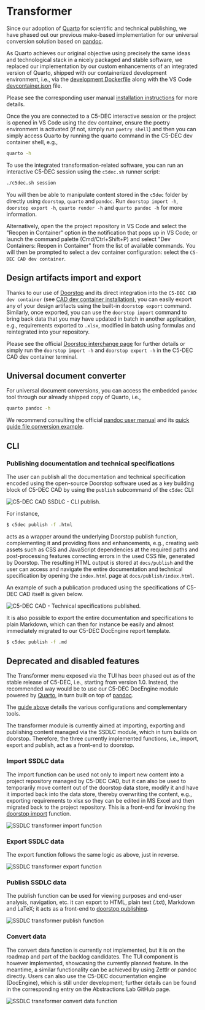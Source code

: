 # Transformer

Since our adoption of [Quarto](https://quarto.org/) for scientific and technical publishing, we have phased out our previous make-based implementation for our universal conversion solution based on [pandoc](https://pandoc.org/). 

As Quarto achieves our original objective using precisely the same ideas and technological stack in a nicely packaged and stable software, we replaced our implementation by our custom enhancements of an integrated version of Quarto, shipped with our containerized development environment, i.e., via  the [development Dockerfile](https://github.com/AbstractionsLab/c5dec/blob/main/dev.Dockerfile) along with the VS Code [devcontainer.json](https://github.com/AbstractionsLab/c5dec/blob/main/.devcontainer/devcontainer.json) file.

Please see the corresponding user manual [installation instructions](https://github.com/AbstractionsLab/c5dec/blob/main/docs/manual/installation.md#installation-in-a-containerized-development-environment) for more details.

Once the you are connected to a C5-DEC interactive session or the project is opened in VS Code using the dev container, ensure the poetry environment is activated (if not, simply run `poetry shell`) and then you can simply access Quarto by running the quarto command in the C5-DEC dev container shell, e.g.,

```sh
quarto -h
```

To use the integrated transformation-related software, you can run an interactive C5-DEC session using the `c5dec.sh` runner script:

```sh
./c5dec.sh session
```

You will then be able to manipulate content stored in the `c5dec` folder by directly using `doorstop`, `quarto` and `pandoc`. Run `doorstop import -h`, `doorstop export -h`, `quarto render -h` and `quarto pandoc -h` for more information.

Alternatively, open the the project repository in VS Code and select the "Reopen in Container" option in the notification that pops up in VS Code; or launch the command palette (Cmd/Ctrl+Shift+P) and select "Dev Containers: Reopen in Container" from the list of available commands. You will then be prompted to select a dev container configuration: select the `C5-DEC CAD dev container`.

## Design artifacts import and export

Thanks to our use of [Doorstop](https://doorstop.readthedocs.io/en/latest/) and its direct integration into the `C5-DEC CAD dev container` (see [CAD dev container installation](./installation.md#installation-in-a-containerized-development-environment)), you can easily export any of your design artifacts using the built-in `doorstop export` command. Similarly, once exported, you can use the `doorstop import` command to bring back data that you may have updated in batch in another application, e.g., requirements exported to `.xlsx`, modified in batch using formulas and reintegrated into your repository.

Please see the official [Doorstop interchange page](https://doorstop.readthedocs.io/en/latest/cli/interchange.html) for further details or simply run the `doorstop import -h` and `doorstop export -h` in the C5-DEC CAD dev container terminal.

## Universal document converter

For universal document conversions, you can access the embedded `pandoc` tool through our already shipped copy of Quarto, i.e.,

```sh
quarto pandoc -h
```

We recommend consulting the official [pandoc user manual](https://pandoc.org/MANUAL.html) and its [quick guide file conversion example](https://pandoc.org/getting-started.html#step-6-converting-a-file).

## CLI

### Publishing documentation and technical specifications

The user can publish all the documentation and technical specification encoded using the open-source Doorstop software used as a key building block of C5-DEC CAD by using the `publish` subcommand of the `c5dec` CLI:

![C5-DEC CAD SSDLC - CLI publish.](./_figures/c5dec-cad-cli-publish.png)

For instance, 

```sh
$ c5dec publish -f .html
```

acts as a wrapper around the underlying Doorstop publish function, complementing it and providing fixes and enhancements, e.g., creating web assets such as CSS and JavaScript dependencies at the required paths and post-processing features correcting errors in the used CSS file, generated by Doorstop. The resulting HTML output is stored at `docs/publish` and the user can access and navigate the entire documentation and technical specification by opening the `index.html` page at `docs/publish/index.html`.

An example of such a publication produced using the specifications of C5-DEC CAD itself is given below.

![C5-DEC CAD - Technical specifications published.](./_figures/c5dec-cad-technical-specs-publish.png)

It is also possible to export the entire documentation and specifications to plain Markdown, which can then for instance be easily and almost immediately migrated to our C5-DEC DocEngine report template.

```sh
$ c5dec publish -f .md
```

## Deprecated and disabled features

The Transformer menu exposed via the TUI has been phased out as of the stable release of C5-DEC, i.e., starting from version 1.0. Instead, the recommended way would be to use our C5-DEC DocEngine module powered by [Quarto](https://quarto.org/), in turn built on top of [pandoc](https://pandoc.org/).

The [guide above](#transformer) details the various configurations and complementary tools.

The transformer module is currently aimed at importing, exporting and publishing content managed via the SSDLC module, which in turn builds on doorstop. Therefore, the three currently implemented functions, i.e., import, export and publish, act as a front-end to doorstop.

### Import SSDLC data

The import function can be used not only to import new content into a project repository managed by C5-DEC CAD, but it can also be used to temporarily move content out of the doorstop data store, modify it and have it imported back into the data store, thereby overwriting the content, e.g., exporting requirements to xlsx so they can be edited in MS Excel and then migrated back to the project repository. This is a front-end for invoking the [doorstop import](https://doorstop.readthedocs.io/en/latest/cli/interchange/) function.

![SSDLC transformer import function](./_figures/ssdlc-transformer-import.png)

### Export SSDLC data

The export function follows the same logic as above, just in reverse.

![SSDLC transformer export function](./_figures/ssdlc-transformer-export.png)

### Publish SSDLC data

The publish function can be used for viewing purposes and end-user analysis, navigation, etc. it can export to HTML, plain text (.txt), Markdown and LaTeX; it acts as a front-end to [doorstop publishing](https://doorstop.readthedocs.io/en/latest/cli/publishing/).

![SSDLC transformer publish function](./_figures/ssdlc-transformer-publish.png)

### Convert data

The convert data function is currently not implemented, but it is on the roadmap and part of the backlog candidates. The TUI component is however implemented, showcasing the currently planned feature. In the meantime, a similar functionality can be achieved by using Zettlr or pandoc directly. Users can also use the C5-DEC documentation engine (DocEngine), which is still under development; further details can be found in the corresponding entry on the Abstractions Lab GitHub page.

![SSDLC transformer convert data function](./_figures/ssdlc-transformer-convert-data.png)